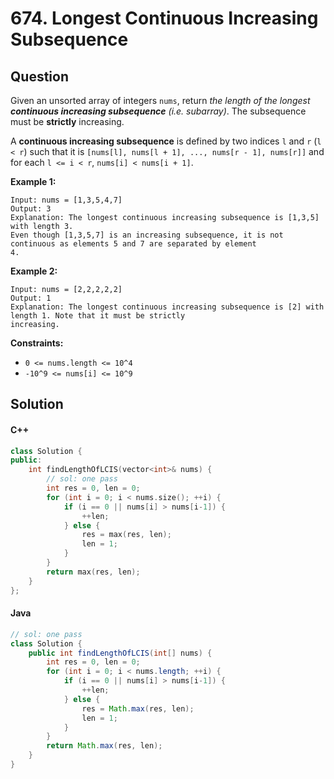 # 674. Longest Continuous Increasing Subsequence

## Question

Given an unsorted array of integers `nums`, return _the length of the longest **continuous increasing subsequence** (i.e. subarray)_. The subsequence must be **strictly** increasing.

A **continuous increasing subsequence** is defined by two indices `l` and `r` (`l < r`) such that it is `[nums[l], nums[l + 1], ..., nums[r - 1], nums[r]]` and for each `l <= i < r`, `nums[i] < nums[i + 1]`.

**Example 1:**

```
Input: nums = [1,3,5,4,7]
Output: 3
Explanation: The longest continuous increasing subsequence is [1,3,5] with length 3.
Even though [1,3,5,7] is an increasing subsequence, it is not continuous as elements 5 and 7 are separated by element
4.
```

**Example 2:**

```
Input: nums = [2,2,2,2,2]
Output: 1
Explanation: The longest continuous increasing subsequence is [2] with length 1. Note that it must be strictly
increasing.
```

**Constraints:**

* `0 <= nums.length <= 10^4`
* `-10^9 <= nums[i] <= 10^9`

## Solution

#### C++

```cpp
class Solution {
public:
    int findLengthOfLCIS(vector<int>& nums) {
        // sol: one pass
        int res = 0, len = 0;
        for (int i = 0; i < nums.size(); ++i) {
            if (i == 0 || nums[i] > nums[i-1]) {
                ++len;
            } else {
                res = max(res, len);
                len = 1;
            }
        }
        return max(res, len);
    }
};
```

#### Java

```java
// sol: one pass
class Solution {
    public int findLengthOfLCIS(int[] nums) {
        int res = 0, len = 0;
        for (int i = 0; i < nums.length; ++i) {
            if (i == 0 || nums[i] > nums[i-1]) {
                ++len;
            } else {
                res = Math.max(res, len);
                len = 1;
            }
        }
        return Math.max(res, len);
    }
}
```
